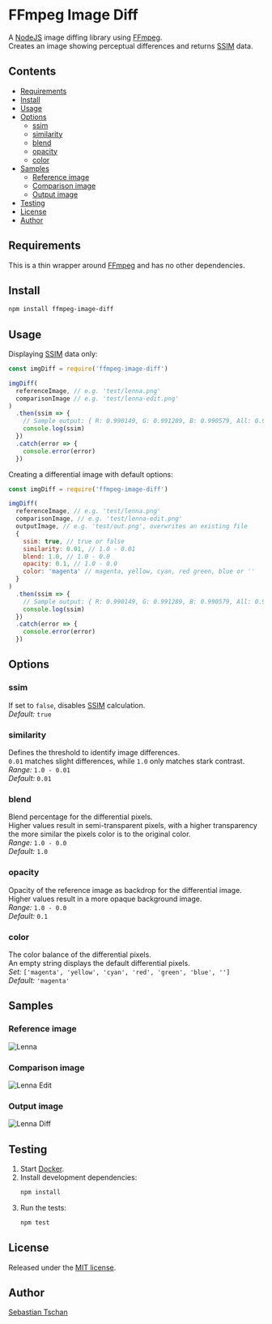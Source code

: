 # FFmpeg Image Diff

A [NodeJS](https://nodejs.org/) image diffing library using
[FFmpeg](https://www.ffmpeg.org/).  
Creates an image showing perceptual differences and returns
[SSIM](https://en.wikipedia.org/wiki/Structural_similarity) data.

## Contents

- [Requirements](#requirements)
- [Install](#install)
- [Usage](#usage)
- [Options](#options)
  - [ssim](#ssim)
  - [similarity](#similarity)
  - [blend](#blend)
  - [opacity](#opacity)
  - [color](#color)
- [Samples](#samples)
  - [Reference image](#reference-image)
  - [Comparison image](#comparison-image)
  - [Output image](#output-image)
- [Testing](#testing)
- [License](#license)
- [Author](#author)

## Requirements

This is a thin wrapper around [FFmpeg](https://www.ffmpeg.org/) and has no other
dependencies.

## Install

```sh
npm install ffmpeg-image-diff
```

## Usage

Displaying [SSIM](https://en.wikipedia.org/wiki/Structural_similarity) data
only:

```js
const imgDiff = require('ffmpeg-image-diff')

imgDiff(
  referenceImage, // e.g. 'test/lenna.png'
  comparisonImage // e.g. 'test/lenna-edit.png'
)
  .then(ssim => {
    // Sample output: { R: 0.990149, G: 0.991289, B: 0.990579, All: 0.990672 }
    console.log(ssim)
  })
  .catch(error => {
    console.error(error)
  })
```

Creating a differential image with default options:

```js
const imgDiff = require('ffmpeg-image-diff')

imgDiff(
  referenceImage, // e.g. 'test/lenna.png'
  comparisonImage, // e.g. 'test/lenna-edit.png'
  outputImage, // e.g. 'test/out.png', overwrites an existing file
  {
    ssim: true, // true or false
    similarity: 0.01, // 1.0 - 0.01
    blend: 1.0, // 1.0 - 0.0
    opacity: 0.1, // 1.0 - 0.0
    color: 'magenta' // magenta, yellow, cyan, red green, blue or ''
  }
)
  .then(ssim => {
    // Sample output: { R: 0.990149, G: 0.991289, B: 0.990579, All: 0.990672 }
    console.log(ssim)
  })
  .catch(error => {
    console.error(error)
  })
```

## Options

### ssim

If set to `false`, disables
[SSIM](https://en.wikipedia.org/wiki/Structural_similarity) calculation.  
_Default:_ `true`

### similarity

Defines the threshold to identify image differences.  
`0.01` matches slight differences, while `1.0` only matches stark contrast.  
_Range:_ `1.0 - 0.01`  
_Default:_ `0.01`

### blend

Blend percentage for the differential pixels.  
Higher values result in semi-transparent pixels, with a higher transparency the
more similar the pixels color is to the original color.  
_Range:_ `1.0 - 0.0`  
_Default:_ `1.0`

### opacity

Opacity of the reference image as backdrop for the differential image.  
Higher values result in a more opaque background image.  
_Range:_ `1.0 - 0.0`  
_Default:_ `0.1`

### color

The color balance of the differential pixels.  
An empty string displays the default differential pixels.  
_Set:_ `['magenta', 'yellow', 'cyan', 'red', 'green', 'blue', '']`  
_Default:_ `'magenta'`

## Samples

### Reference image

![Lenna](samples/lenna.png)

### Comparison image

![Lenna Edit](samples/lenna-edit.png)

### Output image

![Lenna Diff](samples/lenna-diff.png)

## Testing

1. Start [Docker](https://docs.docker.com/).
2. Install development dependencies:
   ```sh
   npm install
   ```
3. Run the tests:
   ```sh
   npm test
   ```

## License

Released under the [MIT license](https://opensource.org/licenses/MIT).

## Author

[Sebastian Tschan](https://blueimp.net/)

